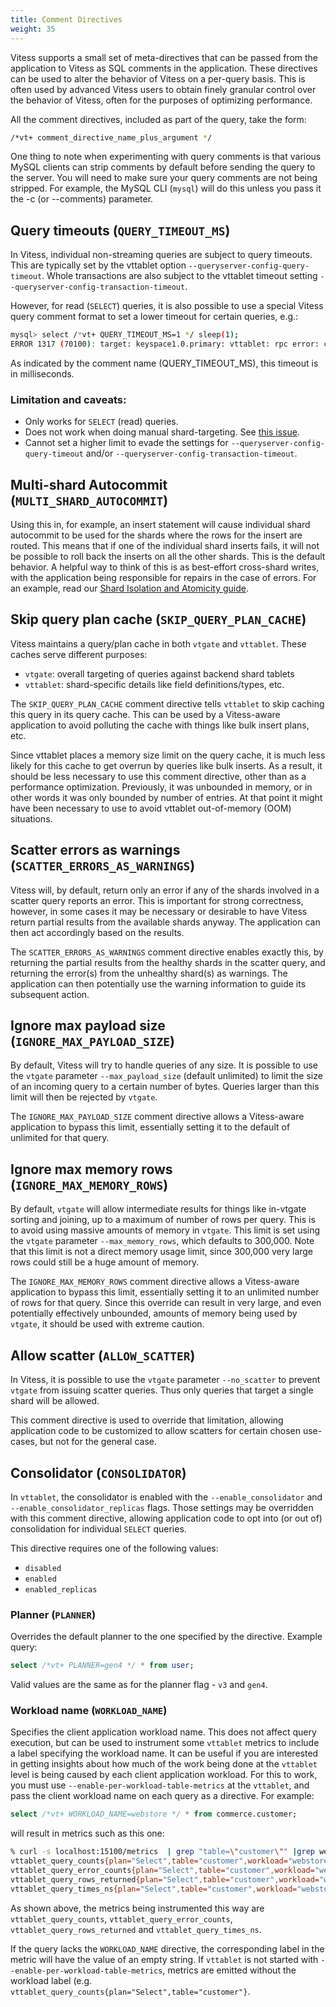```yaml
---
title: Comment Directives
weight: 35
---
```


Vitess supports a small set of meta-directives that can be passed from the application to Vitess as SQL comments in the application. These directives can be used to alter the behavior of Vitess on a per-query basis. This is often used by advanced Vitess users to obtain finely granular control over the behavior of Vitess, often for the purposes of optimizing performance.

All the comment directives, included as part of the query, take the form:

```sh
/*vt+ comment_directive_name_plus_argument */
```

One thing to note when experimenting with query comments is that various MySQL clients can strip comments by default before sending the query to the server. You will need to make sure your query comments are not being stripped. For example, the MySQL CLI (`mysql`) will do this unless you pass it the -c (or --comments) parameter.

## Query timeouts (`QUERY_TIMEOUT_MS`)

In Vitess, individual non-streaming queries are subject to query timeouts. This are typically set by the vttablet option `--queryserver-config-query-timeout`. Whole transactions are also subject to the vttablet timeout setting `--queryserver-config-transaction-timeout`.

However, for read (`SELECT`) queries, it is also possible to use a special Vitess query comment format to set a lower timeout for certain queries, e.g.:

```sh
mysql> select /*vt+ QUERY_TIMEOUT_MS=1 */ sleep(1);
ERROR 1317 (70100): target: keyspace1.0.primary: vttablet: rpc error: code = DeadlineExceeded desc = context deadline exceeded
```

As indicated by the comment name (QUERY_TIMEOUT_MS), this timeout is in milliseconds.

### Limitation and caveats:

- Only works for `SELECT` (read) queries.
- Does not work when doing manual shard-targeting. See [this issue](https://github.com/vitessio/vitess/issues/7031).
- Cannot set a higher limit to evade the settings for `--queryserver-config-query-timeout` and/or `--queryserver-config-transaction-timeout`.

## Multi-shard Autocommit (`MULTI_SHARD_AUTOCOMMIT`)

Using this in, for example, an insert statement will cause individual shard autocommit to be used for the shards where the rows for the insert are routed. This means that if one of the individual shard inserts fails, it will not be possible to roll back the inserts on all the other shards. This is the default behavior. A helpful way to think of this is as best-effort cross-shard writes, with the application being responsible for repairs in the case of errors. For an example, read our [Shard Isolation and Atomicity guide](../../configuration-advanced/shard-isolation-atomicity/#method-1--the-naive-way).

## Skip query plan cache (`SKIP_QUERY_PLAN_CACHE`)

Vitess maintains a query/plan cache in both `vtgate` and `vttablet`. These caches serve different purposes:

- `vtgate`: overall targeting of queries against backend shard tablets
- `vttablet`: shard-specific details like field definitions/types, etc.

The `SKIP_QUERY_PLAN_CACHE` comment directive tells `vttablet` to skip caching this query in its query cache. This can be used by a Vitess-aware application to avoid polluting the cache with things like bulk insert plans, etc.

Since vttablet places a memory size limit on the query cache, it is much less likely for this cache to get overrun by queries like bulk inserts. As a result, it should be less necessary to use this comment directive, other than as a performance optimization.  Previously, it was unbounded in memory, or in other words it was only bounded by number of entries. At that point it might have been necessary to use to avoid vttablet out-of-memory (OOM) situations.

## Scatter errors as warnings (`SCATTER_ERRORS_AS_WARNINGS`)

Vitess will, by default, return only an error if any of the shards involved in a scatter query reports an error. This is important for strong correctness, however, in some cases it may be necessary or desirable to have Vitess return partial results from the available shards anyway. The application can then act accordingly based on the results.

The `SCATTER_ERRORS_AS_WARNINGS` comment directive enables exactly this, by returning the partial results from the healthy shards in the scatter query, and returning the error(s) from the unhealthy shard(s) as warnings. The application can then potentially use the warning information to guide its subsequent action.

## Ignore max payload size (`IGNORE_MAX_PAYLOAD_SIZE`)

By default, Vitess will try to handle queries of any size. It is possible to use the `vtgate` parameter `--max_payload_size` (default unlimited) to limit the size of an incoming query to a certain number of bytes. Queries larger than this limit will then be rejected by `vtgate`.

The `IGNORE_MAX_PAYLOAD_SIZE` comment directive allows a Vitess-aware application to bypass this limit, essentially setting it to the default of unlimited for that query.

## Ignore max memory rows (`IGNORE_MAX_MEMORY_ROWS`)

By default, `vtgate` will allow intermediate results for things like in-vtgate sorting and joining, up to a maximum of number of rows per query. This is to avoid using massive amounts of memory in `vtgate`. This limit is set using the `vtgate` parameter `--max_memory_rows`, which defaults to 300,000. Note that this limit is not a direct memory usage limit, since 300,000 very large rows could still be a huge amount of memory.

The `IGNORE_MAX_MEMORY_ROWS` comment directive allows a Vitess-aware application to bypass this limit, essentially setting it to an unlimited number of rows for that query. Since this override can result in very large, and even potentially effectively unbounded, amounts of memory being used by `vtgate`, it should be used with extreme caution.

## Allow scatter (`ALLOW_SCATTER`)

In Vitess, it is possible to use the `vtgate` parameter `--no_scatter` to prevent `vtgate` from issuing scatter queries. Thus only queries that target a single shard will be allowed.

This comment directive is used to override that limitation, allowing application code to be customized to allow scatters for certain chosen use-cases, but not for the general case.

## Consolidator (`CONSOLIDATOR`)

In `vttablet`, the consolidator is enabled with the `--enable_consolidator` and `--enable_consolidator_replicas` flags. Those settings may be overridden with this comment directive, allowing application code to opt into (or out of) consolidation for individual `SELECT` queries.

This directive requires one of the following values:

 * `disabled`
 * `enabled`
 * `enabled_replicas`

### Planner (`PLANNER`)

Overrides the default planner to the one specified by the directive. Example query:

```sql
select /*vt+ PLANNER=gen4 */ * from user;
```

Valid values are the same as for the planner flag - `v3` and `gen4`.

### Workload name (`WORKLOAD_NAME`)

Specifies the client application workload name. This does not affect query execution, but can be used to instrument
some `vttablet` metrics to include a label specifying the workload name. It can be useful if you are interested in
getting insights about how much of the work being done at the `vttablet` level is being caused by each client
application workload. For this to work, you must use  `--enable-per-workload-table-metrics` at the `vttablet`, and pass
the client workload name on each query as a directive. For example:

```sql
select /*vt+ WORKLOAD_NAME=webstore */ * from commerce.customer;
```

will result in metrics such as this one:

```bash
% curl -s localhost:15100/metrics  | grep "table=\"customer\"" |grep webstore
vttablet_query_counts{plan="Select",table="customer",workload="webstore"} 1
vttablet_query_error_counts{plan="Select",table="customer",workload="webstore"} 0
vttablet_query_rows_returned{plan="Select",table="customer",workload="webstore"} 0
vttablet_query_times_ns{plan="Select",table="customer",workload="webstore"} 602557
```

As shown above, the metrics being instrumented this way are `vttablet_query_counts`, `vttablet_query_error_counts`,
`vttablet_query_rows_returned` and `vttablet_query_times_ns`.

If the query lacks the `WORKLOAD_NAME` directive, the corresponding label in the metric will have the value of an empty
string. If `vttablet` is not started with `--enable-per-workload-table-metrics`, metrics are emitted without the
workload label (e.g. `vttablet_query_counts{plan="Select",table="customer"}`.
